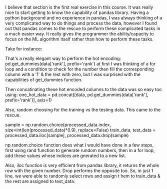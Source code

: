 I believe that section is the first real exercise in this course.
It was really nice to start getting to know the capability of pandas library. Having a python background and no experience in pandas, I was always
thinking of a very complicated way to do things and process the data, however I found out that pandas comes to the rescue to perform these complicated tasks 
in a much easier way. It really gives the programmer the ability/capacity to focus on the ML algorithm itself rather than how to perform these tasks.

Take for instance:

That's a really elegant way to perform the hot encoding:  pd.get_dummies(data['rank'], prefix='rank')
at first I was thinking of a for loop and a condition to check for the number then fill the corresponding column with a '1' & the rest
with zero, but I was surprised with the capabilities of get_dummies function.

Then concatinating these hot encoded columns to the data was so easy too using:
one_hot_data = pd.concat([data, pd.get_dummies(data['rank'], prefix='rank')], axis=1)


Also, random choosing for the training vs the testing data. This came to the rescue.

sample = np.random.choice(processed_data.index, size=int(len(processed_data)*0.9), replace=False)
train_data, test_data = processed_data.iloc[sample], processed_data.drop(sample)

np.random.choice function does what I would have done in a few steps, first using rand function to generate rundom numbers, then 
in a for loop, add these values whose indices are gnerated to a new list.

Also, iloc function is very efficient from pandas library, it returns the whole row with the given number. Drop performs the opposite too.
So, in just 1 line, we were able to randomly select rows and assign t hem to train_data & the rest are assigned to test_data.
